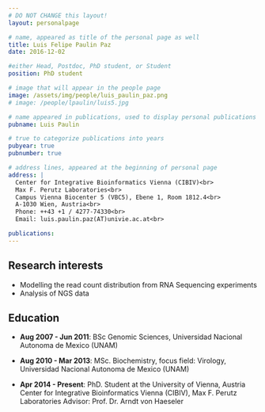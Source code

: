 ```yaml
---
# DO NOT CHANGE this layout!
layout: personalpage

# name, appeared as title of the personal page as well
title: Luis Felipe Paulin Paz
date: 2016-12-02

#either Head, Postdoc, PhD student, or Student
position: PhD student

# image that will appear in the people page
image: /assets/img/people/luis_paulin_paz.png
# image: /people/lpaulin/luis5.jpg

# name appeared in publications, used to display personal publications
pubname: Luis Paulin

# true to categorize publications into years
pubyear: true
pubnumber: true

# address lines, appeared at the beginning of personal page
address: |
  Center for Integrative Bioinformatics Vienna (CIBIV)<br>
  Max F. Perutz Laboratories<br>
  Campus Vienna Biocenter 5 (VBC5), Ebene 1, Room 1812.4<br>
  A-1030 Wien, Austria<br>
  Phone: ++43 +1 / 4277-74330<br>
  Email: luis.paulin.paz(AT)univie.ac.at<br>

publications:
---
```


Research interests
------------------

* Modelling the read count distribution from RNA Sequencing experiments
* Analysis of NGS data

Education
---------

* __Aug 2007 - Jun 2011__: BSc Genomic Sciences, Universidad Nacional Autonoma de Mexico (UNAM)

* __Aug 2010 - Mar 2013__: MSc. Biochemistry, focus field: Virology, Universidad Nacional Autonoma de Mexico (UNAM)


* __Apr 2014 - Present__: PhD. Student at the University of Vienna, Austria
Center for Integrative Bioinformatics Vienna (CIBIV), Max F. Perutz Laboratories
Advisor: Prof. Dr. Arndt von Haeseler

